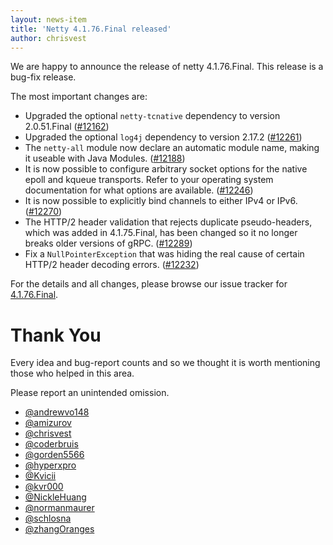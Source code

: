 ```yaml
---
layout: news-item
title: 'Netty 4.1.76.Final released'
author: chrisvest
---
```


We are happy to announce the release of netty 4.1.76.Final. This release is a bug-fix release.

The most important changes are:

* Upgraded the optional `netty-tcnative` dependency to version 2.0.51.Final ([#12162](https://github.com/netty/netty/pull/12162))
* Upgraded the optional `log4j` dependency to version 2.17.2 ([#12261](https://github.com/netty/netty/pull/12261))
* The `netty-all` module now declare an automatic module name, making it useable with Java Modules. ([#12188](https://github.com/netty/netty/pull/12188))
* It is now possible to configure arbitrary socket options for the native epoll and kqueue transports. Refer to your operating system documentation for what options are available. ([#12246](https://github.com/netty/netty/pull/12246))
* It is now possible to explicitly bind channels to either IPv4 or IPv6. ([#12270](https://github.com/netty/netty/pull/12270))
* The HTTP/2 header validation that rejects duplicate pseudo-headers, which was added in 4.1.75.Final, has been changed so it no longer breaks older versions of gRPC. ([#12289](https://github.com/netty/netty/pull/12289))
* Fix a `NullPointerException` that was hiding the real cause of certain  HTTP/2 header decoding errors. ([#12232](https://github.com/netty/netty/pull/12232))

For the details and all changes, please browse our issue tracker for [4.1.76.Final](https://github.com/netty/netty/issues?page=1&q=is%3Aclosed+milestone%3A4.1.76.Final).

# Thank You

Every idea and bug-report counts and so we thought it is worth mentioning those who helped in this area.

Please report an unintended omission.

* [@andrewvo148](https://github.com/andrewvo148) 
* [@amizurov](https://github.com/amizurov) 
* [@chrisvest](https://github.com/chrisvest)
* [@coderbruis](https://github.com/coderbruis) 
* [@gorden5566](https://github.com/gorden5566)
* [@hyperxpro](https://github.com/hyperxpro)
* [@Kvicii](https://github.com/Kvicii) 
* [@kvr000](https://github.com/kvr000) 
* [@NickleHuang](https://github.com/NickleHuang)
* [@normanmaurer](https://github.com/normanmaurer)
* [@schlosna](https://github.com/schlosna)
* [@zhangOranges](https://github.com/zhangOranges)